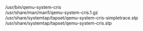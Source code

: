 /usr/bin/qemu-system-cris  
/usr/share/man/man1/qemu-system-cris.1.gz  
/usr/share/systemtap/tapset/qemu-system-cris-simpletrace.stp  
/usr/share/systemtap/tapset/qemu-system-cris.stp  
